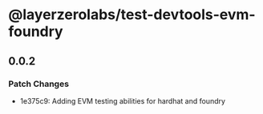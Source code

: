 # @layerzerolabs/test-devtools-evm-foundry

## 0.0.2

### Patch Changes

- 1e375c9: Adding EVM testing abilities for hardhat and foundry
